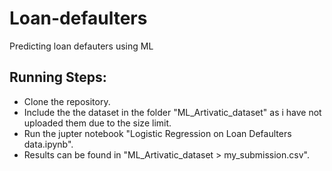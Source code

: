 # Loan-defaulters
Predicting loan defauters using ML

## Running Steps:
* Clone the repository.
* Include the the dataset in the folder "ML_Artivatic_dataset" as i have not uploaded them due to the size limit.
* Run the jupter notebook "Logistic Regression on Loan Defaulters data.ipynb".
* Results can be found in "ML_Artivatic_dataset > my_submission.csv".
